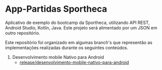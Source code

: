 # App-Partidas Sportheca

Aplicativo de exemplo do bootcamp da Sportheca, utilizando API REST, Android Studio, Kotlin, Java. Este projeto será alimentado por um JSON em outro repositório.

Este repositório foi organizado em algumas branch's que representão as implementações realizadas durante os seguintes conteúdos.

1. Desenvolvimento mobile Nativo para Android
   - [release/desenvolvimento-mobile-nativo-para-android](https://github.com/G7-blacktail/App-Partidas-Sportheca/tree/release/desenvolvimento-mobile-nativo-para-android)
